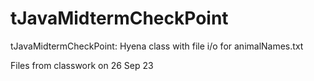# tJavaMidtermCheckPoint
tJavaMidtermCheckPoint: Hyena class with file i/o for animalNames.txt

Files from classwork on 26 Sep 23

